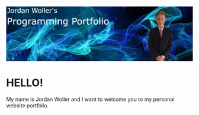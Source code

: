 ![logo](img/wbanner.jpg)

# HELLO!

My name is Jordan Woller and I want to welcome you to my personal website portfolio. 